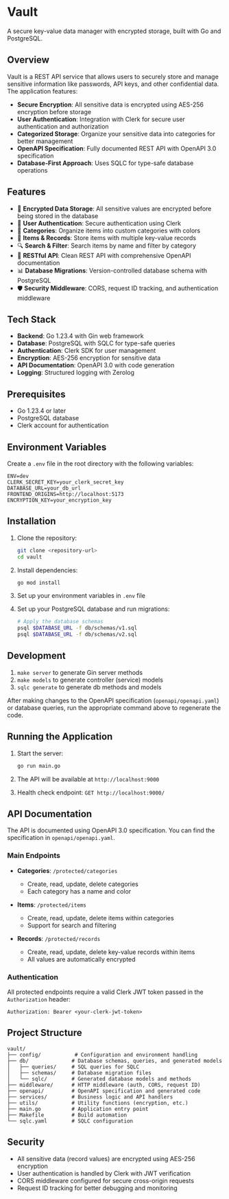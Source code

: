 # Vault

A secure key-value data manager with encrypted storage, built with Go and PostgreSQL.

## Overview

Vault is a REST API service that allows users to securely store and manage sensitive information like passwords, API keys, and other confidential data. The application features:

- **Secure Encryption**: All sensitive data is encrypted using AES-256 encryption before storage
- **User Authentication**: Integration with Clerk for secure user authentication and authorization
- **Categorized Storage**: Organize your sensitive data into categories for better management
- **OpenAPI Specification**: Fully documented REST API with OpenAPI 3.0 specification
- **Database-First Approach**: Uses SQLC for type-safe database operations

## Features

- 🔐 **Encrypted Data Storage**: All sensitive values are encrypted before being stored in the database
- 👤 **User Authentication**: Secure authentication using Clerk
- 📁 **Categories**: Organize items into custom categories with colors
- 📝 **Items & Records**: Store items with multiple key-value records
- 🔍 **Search & Filter**: Search items by name and filter by category
- 🚀 **RESTful API**: Clean REST API with comprehensive OpenAPI documentation
- 📊 **Database Migrations**: Version-controlled database schema with PostgreSQL
- 🛡️ **Security Middleware**: CORS, request ID tracking, and authentication middleware

## Tech Stack

- **Backend**: Go 1.23.4 with Gin web framework
- **Database**: PostgreSQL with SQLC for type-safe queries
- **Authentication**: Clerk SDK for user management
- **Encryption**: AES-256 encryption for sensitive data
- **API Documentation**: OpenAPI 3.0 with code generation
- **Logging**: Structured logging with Zerolog

## Prerequisites

- Go 1.23.4 or later
- PostgreSQL database
- Clerk account for authentication

## Environment Variables

Create a `.env` file in the root directory with the following variables:

```env
ENV=dev
CLERK_SECRET_KEY=your_clerk_secret_key
DATABASE_URL=your_db_url
FRONTEND_ORIGINS=http://localhost:5173
ENCRYPTION_KEY=your_encryption_key
```

## Installation

1. Clone the repository:
   ```bash
   git clone <repository-url>
   cd vault
   ```

2. Install dependencies:
   ```bash
   go mod install
   ```

3. Set up your environment variables in `.env` file

4. Set up your PostgreSQL database and run migrations:
   ```bash
   # Apply the database schemas
   psql $DATABASE_URL -f db/schemas/v1.sql
   psql $DATABASE_URL -f db/schemas/v2.sql
   ```

## Development

1. `make server` to generate Gin server methods 
2. `make models` to generate controller (service) models
3. `sqlc generate` to generate db methods and models

After making changes to the OpenAPI specification (`openapi/openapi.yaml`) or database queries, run the appropriate command above to regenerate the code.

## Running the Application

1. Start the server:
   ```bash
   go run main.go
   ```

2. The API will be available at `http://localhost:9000`

3. Health check endpoint: `GET http://localhost:9000/`

## API Documentation

The API is documented using OpenAPI 3.0 specification. You can find the specification in `openapi/openapi.yaml`.

### Main Endpoints

- **Categories**: `/protected/categories`
  - Create, read, update, delete categories
  - Each category has a name and color

- **Items**: `/protected/items`
  - Create, read, update, delete items within categories
  - Support for search and filtering

- **Records**: `/protected/records`
  - Create, read, update, delete key-value records within items
  - All values are automatically encrypted

### Authentication

All protected endpoints require a valid Clerk JWT token passed in the `Authorization` header:

```
Authorization: Bearer <your-clerk-jwt-token>
```

## Project Structure

```
vault/
├── config/           # Configuration and environment handling
├── db/              # Database schemas, queries, and generated models
│   ├── queries/     # SQL queries for SQLC
│   ├── schemas/     # Database migration files
│   └── sqlc/        # Generated database models and methods
├── middleware/      # HTTP middleware (auth, CORS, request ID)
├── openapi/         # OpenAPI specification and generated code
├── services/        # Business logic and API handlers
├── utils/           # Utility functions (encryption, etc.)
├── main.go          # Application entry point
├── Makefile         # Build automation
└── sqlc.yaml        # SQLC configuration
```

## Security

- All sensitive data (record values) are encrypted using AES-256 encryption
- User authentication is handled by Clerk with JWT verification
- CORS middleware configured for secure cross-origin requests
- Request ID tracking for better debugging and monitoring
